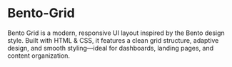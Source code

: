 # Bento-Grid
Bento Grid is a modern, responsive UI layout inspired by the Bento design style. Built with HTML &amp; CSS, it features a clean grid structure, adaptive design, and smooth styling—ideal for dashboards, landing pages, and content organization.

